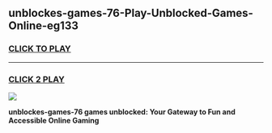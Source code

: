 
## unblockes-games-76-Play-Unblocked-Games-Online-eg133
<h3>
<a href="https://premium76.site?title=unblockes-games-76&ref=24A">CLICK TO PLAY</a></h3>
<hr>

<h3>
<a href="https://premium76.site?title=unblockes-games-76&ref=24A">CLICK 2 PLAY</a>
  
</h3>

<a href="https://premium76.site?title=unblockes-games-76&ref=24A"><img src="https://clearcache.store/games.png"></a>


**unblockes-games-76 games unblocked: Your Gateway to Fun and Accessible Online Gaming**
